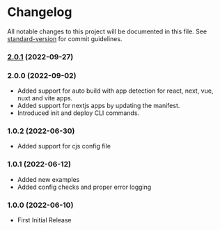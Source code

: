 # Changelog

All notable changes to this project will be documented in this file. See [standard-version](https://github.com/conventional-changelog/standard-version) for commit guidelines.

### [2.0.1](https://github.com/pawanpaudel93/web-bundlr/compare/v2.0.0...v2.0.1) (2022-09-27)

### 2.0.0 (2022-09-02)
- Added support for auto build with app detection for react, next, vue, nuxt and vite apps.
- Added support for nextjs apps by updating the manifest.
- Introduced init and deploy CLI commands.

### 1.0.2 (2022-06-30)
- Added support for cjs config file
  
### 1.0.1 (2022-06-12)
- Added new examples
- Added config checks and proper error logging

### 1.0.0 (2022-06-10)
- First Initial Release
